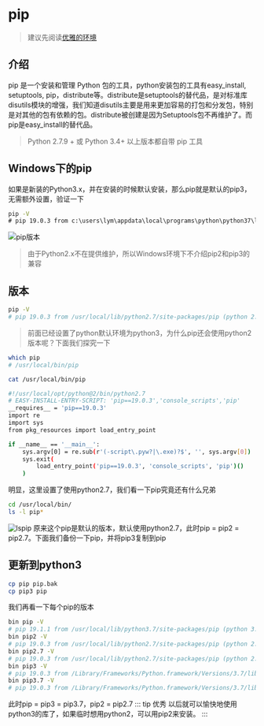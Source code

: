 # pip
>建议先阅读[优雅的环境](/docs/Python/conda)  

## 介绍
pip 是一个安装和管理 Python 包的工具，python安装包的工具有easy_install, setuptools, pip，distribute等。distribute是setuptools的替代品，是对标准库disutils模块的增强，我们知道disutils主要是用来更加容易的打包和分发包，特别是对其他的包有依赖的包。distribute被创建是因为Setuptools包不再维护了。而pip是easy_install的替代品。
> Python 2.7.9 + 或 Python 3.4+ 以上版本都自带 pip 工具

## Windows下的pip
如果是新装的Python3.x，并在安装的时候默认安装，那么pip就是默认的pip3，无需额外设置，验证一下
```cmd
pip -V
# pip 19.0.3 from c:\users\lym\appdata\local\programs\python\python37\lib\site-packages\pip (python 3.7)
```
![pip版本](http://q04rnakch.bkt.clouddn.com/python/win_pip_v.png!84dd)
> 由于Python2.x不在提供维护，所以Windows环境下不介绍pip2和pip3的兼容

## 版本
```sh
pip -V
# pip 19.0.3 from /usr/local/lib/python2.7/site-packages/pip (python 2.7)
```
>前面已经设置了python默认环境为python3，为什么pip还会使用python2版本呢？下面我们探究一下
```sh
which pip
# /usr/local/bin/pip

cat /usr/local/bin/pip
```
```sh
#!/usr/local/opt/python@2/bin/python2.7
# EASY-INSTALL-ENTRY-SCRIPT: 'pip==19.0.3','console_scripts','pip'
__requires__ = 'pip==19.0.3'
import re
import sys
from pkg_resources import load_entry_point

if __name__ == '__main__':
    sys.argv[0] = re.sub(r'(-script\.pyw?|\.exe)?$', '', sys.argv[0])
    sys.exit(
        load_entry_point('pip==19.0.3', 'console_scripts', 'pip')()
    )
```
明显，这里设置了使用python2.7，我们看一下pip究竟还有什么兄弟
```sh
cd /usr/local/bin/
ls -l pip*
```
![lspip](http://q04rnakch.bkt.clouddn.com/python/lspip.png!84dd)
原来这个pip是默认的版本，默认使用python2.7，此时pip = pip2 = pip2.7。下面我们备份一下pip，并将pip3复制到pip

## 更新到python3
```sh
cp pip pip.bak
cp pip3 pip
```
我们再看一下每个pip的版本
```sh
bin pip -V
# pip 19.1.1 from /usr/local/lib/python3.7/site-packages/pip (python 3.7)
bin pip2 -V
# pip 19.0.3 from /usr/local/lib/python2.7/site-packages/pip (python 2.7)
bin pip2.7 -V
# pip 19.0.3 from /usr/local/lib/python2.7/site-packages/pip (python 2.7)
bin pip3 -V
# pip 19.0.3 from /Library/Frameworks/Python.framework/Versions/3.7/lib/python3.7/site-packages/pip (python 3.7)
bin pip3.7 -V
# pip 19.0.3 from /Library/Frameworks/Python.framework/Versions/3.7/lib/python3.7/site-packages/pip (python 3.7)
```
此时pip = pip3 = pip3.7，pip2 = pip2.7
::: tip 优秀
以后就可以愉快地使用python3的库了，如果临时想用python2，可以用pip2来安装。
:::
